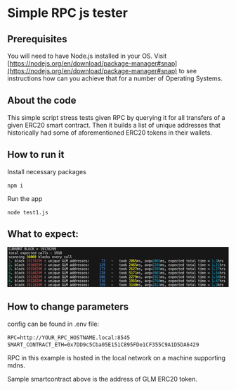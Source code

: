 # Simple RPC js tester

## Prerequisites 

You will need to have Node.js installed in your OS. 
Visit [https://nodejs.org/en/download/package-manager#snap](https://nodejs.org/en/download/package-manager#snap) to see instructions how can you achieve that for a number of Operating Systems.

## About the code
This simple script stress tests given RPC by querying it for all transfers of a given ERC20 smart contract. Then it builds a list of unique addresses that historically had some of aforementioned ERC20 tokens in their wallets.

## How to run it

Install necessary packages
```
npm i
```

Run the app
```
node test1.js
```

## What to expect:
![screenshot](./screenshot.png)

## How to change parameters

config can be found in .env file:
```
RPC=http://YOUR_RPC_HOSTNAME.local:8545
SMART_CONTRACT_ETH=0x7DD9c5Cba05E151C895FDe1CF355C9A1D5DA6429
```

RPC in this example is hosted in the local network on a machine supporting mdns. 

Sample smartcontract above is the address of GLM ERC20 token.
